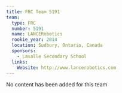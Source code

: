 ```yaml
---
title: FRC Team 5191
team:
  type: FRC
  number: 5191
  name: LANCERobotics
  rookie_year: 2014
  location: Sudbury, Ontario, Canada
  sponsors:
    - Lasalle Secondary School
  links:
    Website: http://www.lancerobotics.com
---
```

No content has been added for this team